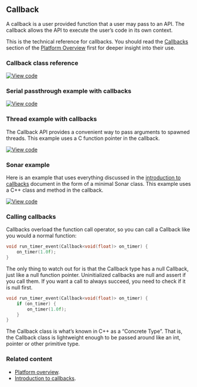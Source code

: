## Callback

A callback is a user provided function that a user may pass to an API. The callback allows the API to execute the user’s code in its own context.

This is the technical reference for callbacks. You should read the [Callbacks](/docs/v5.8/reference/platform.html#callbacks) section of the [Platform Overview](/docs/v5.8/reference/platform.html) first for deeper insight into their use.

### Callback class reference

[![View code](https://www.mbed.com/embed/?type=library)](https://os.mbed.com/docs/v5.8/mbed-os-api-doxy/classmbed_1_1_callback_3_01_r_07_a0_00_01_a1_00_01_a2_00_01_a3_00_01_a4_08_4.html)

### Serial passthrough example with callbacks
[![View code](https://www.mbed.com/embed/?url=https://os.mbed.com/teams/mbed_example/code/rtos_threading_with_callback/)](https://os.mbed.com/users/mbedAustin/code/SerialPassthrough/file/96cb82af9996/main.cpp)

### Thread example with callbacks

The Callback API provides a convenient way to pass arguments to spawned threads. This example uses a C function pointer in the callback.

 [![View code](https://www.mbed.com/embed/?url=https://os.mbed.com/teams/mbed_example/code/rtos_threading_with_callback/)](https://os.mbed.com/teams/mbed_example/code/rtos_threading_with_callback/file/d4b2a035ffe3/main.cpp)

### Sonar example

Here is an example that uses everything discussed in the [introduction to callbacks](/docs/development/reference/platform.html#callbacks) document in the form of a minimal Sonar class. This example uses a C++ class and method in the callback.

[![View code](https://www.mbed.com/embed/?url=https://os.mbed.com/teams/mbed_example/code/callback-sonar-example/)](https://os.mbed.com/teams/mbed_example/code/callback-sonar-example/file/1713cdc51510/main.cpp)

### Calling callbacks

Callbacks overload the function call operator, so you can call a Callback like you would a normal function:

```c++
void run_timer_event(Callback<void(float)> on_timer) {
    on_timer(1.0f);
}
```

The only thing to watch out for is that the Callback type has a null Callback, just like a null function pointer. Uninitialized callbacks are null and assert if you call them. If you want a call to always succeed, you need to check if it is null first.

``` c++
void run_timer_event(Callback<void(float)> on_timer) {
    if (on_timer) {
        on_timer(1.0f);
    }
}
```

The Callback class is what’s known in C++ as a “Concrete Type”. That is, the Callback class is lightweight enough to be passed around like an int, pointer or other primitive type.

### Related content

- [Platform overview](/docs/v5.8/reference/platform.html).
- [Introduction to callbacks](/docs/v5.8/reference/platform.html#callbacks).
